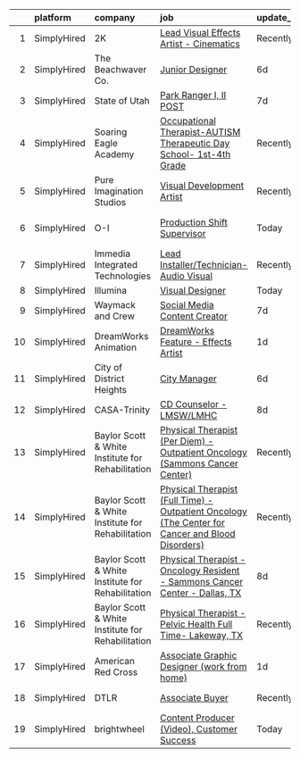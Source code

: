 

|    | platform    | company                                           | job                                                                                                                                                                                                         | update_time   | location                  |
|---:|:------------|:--------------------------------------------------|:------------------------------------------------------------------------------------------------------------------------------------------------------------------------------------------------------------|:--------------|:--------------------------|
|  1 | SimplyHired | 2K                                                | [Lead Visual Effects Artist - Cinematics](https://www.simplyhired.com/job/s-vV1TYWZUkNuSmMc4VwUfs1rx8ELtc_ljQxElD38SSpUqmkxQVKUw?q=visual+effects)                                                          | Recently      | Baltimore, MD             |
|  2 | SimplyHired | The Beachwaver Co.                                | [Junior Designer](https://www.simplyhired.com/job/riCF9RqfvtmH0KiSOvtQhQDSUsMxfqiEHIGKGBFwx7ZD9nu4AXMxjw?q=visual+effects)                                                                                  | 6d            | Remote                    |
|  3 | SimplyHired | State of Utah                                     | [Park Ranger I, II POST](https://www.simplyhired.com/job/1Ld2_2YlEkvxKK6HeOJvkqnNADhq2T58kWfVHYZGscxUw_XL2Nz-Vg?q=visual+effects)                                                                           | 7d            | Utah +1 location          |
|  4 | SimplyHired | Soaring Eagle Academy                             | [Occupational Therapist-AUTISM Therapeutic Day School- 1st-4th Grade](https://www.simplyhired.com/job/G0i3wcVImvZwKM4roAfF_BcIn1mzAY2NmW6UdIdQ-Sp9tbN-7qqFYw?q=visual+effects)                              | Recently      | Lombard, IL               |
|  5 | SimplyHired | Pure Imagination Studios                          | [Visual Development Artist](https://www.simplyhired.com/job/u3Ce0qDkoB4jPujFyWA_pOjySvkBJ7SmBclJFkATwkjx3a0XU_1R2g?q=visual+effects)                                                                        | Recently      | Rochester, NY +1 location |
|  6 | SimplyHired | O-I                                               | [Production Shift Supervisor](https://www.simplyhired.com/job/sJBxmRs3maZreaCSSdL4V1oehTASxkItoQTHJaTUxbzcMe2rLYDKjw?q=visual+effects)                                                                      | Today         | Toano, VA +1 location     |
|  7 | SimplyHired | Immedia Integrated Technologies                   | [Lead Installer/Technician-Audio Visual](https://www.simplyhired.com/job/IL_TH2SXPlz2tOw2DDE_I22xSpEewZlkJne33ZaAXd-CmCI5oTmI_A?q=visual+effects)                                                           | Recently      | Scottsdale, AZ            |
|  8 | SimplyHired | Illumina                                          | [Visual Designer](https://www.simplyhired.com/job/LQaEe9EFo3YnZkZsSBQJVgxmaiQnBoZ2UT6n_iVJdBCZTbO1mJNGvw?q=visual+effects)                                                                                  | Today         | Remote                    |
|  9 | SimplyHired | Waymack and Crew                                  | [Social Media Content Creator](https://www.simplyhired.com/job/N7E6qitrWm4yhtgv73OFmVNVvGzpeVwlB9OY1R3mF98K87GwgrVNOw?q=visual+effects)                                                                     | 7d            | Little Rock, AR           |
| 10 | SimplyHired | DreamWorks Animation                              | [DreamWorks Feature - Effects Artist](https://www.simplyhired.com/job/EpN07lY8BGg5wC3B3qvcHDsj5uAU0AhJALDcdxb0o17pbLiqmj0sYQ?q=visual+effects)                                                              | 1d            | Glendale, CA              |
| 11 | SimplyHired | City of District Heights                          | [City Manager](https://www.simplyhired.com/job/oVFhM2DqibDUezcGW1OgtnLZ6B-AunbXS99gaAeAGOa01-FvcAvTZg?q=visual+effects)                                                                                     | 6d            | District Heights, MD      |
| 12 | SimplyHired | CASA-Trinity                                      | [CD Counselor - LMSW/LMHC](https://www.simplyhired.com/job/f2J0_6wDVHFHa_WeUsTLyrmUJ2ZTyQB0196GTVw_SF-Q1iaAuKIHhA?q=visual+effects)                                                                         | 8d            | Dansville, NY             |
| 13 | SimplyHired | Baylor Scott & White Institute for Rehabilitation | [Physical Therapist (Per Diem) - Outpatient Oncology (Sammons Cancer Center)](https://www.simplyhired.com/job/_rNxv3mVndSdnauMQLWjeEWb-GEiMu5KibbE84v7GtQ6-SbUKb2F2w?q=visual+effects)                      | Recently      | Dallas, TX                |
| 14 | SimplyHired | Baylor Scott & White Institute for Rehabilitation | [Physical Therapist (Full Time) - Outpatient Oncology (The Center for Cancer and Blood Disorders)](https://www.simplyhired.com/job/r9IQi2scq6heKzl6dUWhgcYu_hOkrUVUph7DbVDRF6ADkozrrRiWzw?q=visual+effects) | Recently      | Fort Worth, TX            |
| 15 | SimplyHired | Baylor Scott & White Institute for Rehabilitation | [Physical Therapist - Oncology Resident - Sammons Cancer Center - Dallas, TX](https://www.simplyhired.com/job/XdtQAhDC2R_xnApM2tpkj7Qo3b7Z5a0C-8fByiZbRByEPiaAaGTcjQ?q=visual+effects)                      | 8d            | Dallas, TX                |
| 16 | SimplyHired | Baylor Scott & White Institute for Rehabilitation | [Physical Therapist -Pelvic Health Full Time- Lakeway, TX](https://www.simplyhired.com/job/4QtKiOd3x1jF6nhdWU3D8q8wqufzcMU7PX23MjnamwtDkI0STuMgWg?q=visual+effects)                                         | Recently      | Lakeway, TX               |
| 17 | SimplyHired | American Red Cross                                | [Associate Graphic Designer (work from home)](https://www.simplyhired.com/job/AOhueWMq5d-PBxL7JKkMVtOoAs40GEgHs0lWeTNB0O0l0x7R_s9dAw?q=visual+effects)                                                      | 1d            | Washington, DC            |
| 18 | SimplyHired | DTLR                                              | [Associate Buyer](https://www.simplyhired.com/job/jk-dXoyxCpI_fJR1JcyUL_QPAIYv5fVkdmImoWzHyZUgn5AwdTD6_g?q=visual+effects)                                                                                  | Recently      | Hanover, MD               |
| 19 | SimplyHired | brightwheel                                       | [Content Producer (Video), Customer Success](https://www.simplyhired.com/job/wN2r8vjItzf4C1V9uaYHcXNTBWWk9vjPsnaE6JLFgvais09AjQhfoQ?q=visual+effects)                                                       | Today         | Remote                    |